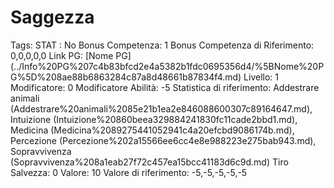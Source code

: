# Saggezza

Tags: STAT
: No
Bonus Competenza: 1
Bonus Competenza di Riferimento: 0,0,0,0,0
Link PG: [Nome PG] (../Info%20PG%207c4b83bfcd2e4a5382b1fdc0695356d4/%5BNome%20PG%5D%208ae88b6863284c87a8d48661b87834f4.md)
Livello: 1
Modificatore: 0
Modificatore  Abilità: -5
Statistica di riferimento: Addestrare animali (Addestrare%20animali%2085e21b1ea2e846088600307c89164647.md), Intuizione (Intuizione%20860beea329884241830fc11cade2bbd1.md), Medicina (Medicina%2089275441052941c4a20efcbd9086174b.md), Percezione (Percezione%202a15566ee6cc4e8e988223e275bab943.md), Sopravvivenza (Sopravvivenza%208a1eab27f72c457ea15bcc41183d6c9d.md)
Tiro Salvezza: 0
Valore: 10
Valore di riferimento: -5,-5,-5,-5,-5